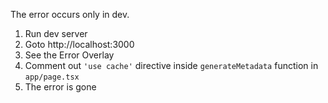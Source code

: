 The error occurs only in dev.

1. Run dev server
2. Goto http://localhost:3000
3. See the Error Overlay
4. Comment out `'use cache'` directive inside `generateMetadata` function in `app/page.tsx`
5. The error is gone